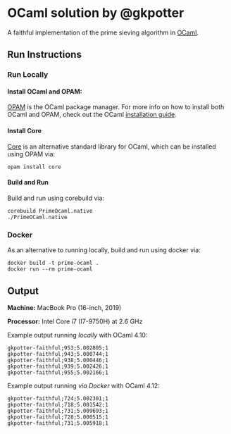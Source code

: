 # OCaml solution by @gkpotter

A faithful implementation of the prime sieving algorithm in [OCaml](https://ocaml.org).

## Run Instructions

### Run Locally
#### Install OCaml and OPAM:

[OPAM](https://opam.ocaml.org) is the OCaml package manager. For more info on how to install both OCaml and OPAM, check out the OCaml [installation guide](https://ocaml.org/docs/install.html).

#### Install Core
[Core](https://opensource.janestreet.com/core/) is an alternative standard library for OCaml, which can be installed using OPAM via:
```
opam install core
```
#### Build and Run
Build and run using corebuild via:
```
corebuild PrimeOcaml.native
./PrimeOCaml.native
```

### Docker
As an alternative to running locally, build and run using docker via:
```
docker build -t prime-ocaml .
docker run --rm prime-ocaml
```

## Output
**Machine:** MacBook Pro (16-inch, 2019)

**Processor:** Intel Core i7 (I7-9750H) at 2.6 GHz

Example output running *locally* with OCaml 4.10:
```
gkpotter-faithful;953;5.002805;1
gkpotter-faithful;943;5.000744;1
gkpotter-faithful;938;5.000446;1
gkpotter-faithful;939;5.002426;1
gkpotter-faithful;955;5.002166;1
```
Example output running *via Docker* with OCaml 4.12:
```
gkpotter-faithful;724;5.002301;1
gkpotter-faithful;718;5.001542;1
gkpotter-faithful;731;5.009693;1
gkpotter-faithful;728;5.000515;1
gkpotter-faithful;731;5.005918;1
```
